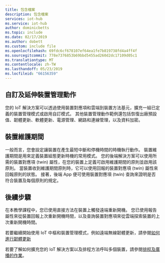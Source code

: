 ```yaml
---
title: 包含檔案
description: 包含檔案
services: iot-hub
ms.service: iot-hub
author: dominicbetts
ms.topic: include
ms.date: 02/17/2019
ms.author: dobett
ms.custom: include file
ms.openlocfilehash: 69fdc6cf678107ef64ea1fe7b819738fd4a4ff4f
ms.sourcegitcommit: 778e7376853b69bbd5455ad260d2dc17109d05c1
ms.translationtype: MT
ms.contentlocale: zh-TW
ms.lasthandoff: 05/23/2019
ms.locfileid: "66156359"
---
```

## <a name="customize-and-extend-the-device-management-actions"></a>自訂及延伸裝置管理動作

您的 IoT 解決方案可以透過使用裝置對應項和雲端到裝置方法基元，擴充一組已定義的裝置管理模式或啟用自訂模式。 其他裝置管理動作範例還包括恢復出廠預設值、韌體更新、軟體更新、電源管理、網路和連線管理，以及資料加密。

## <a name="device-maintenance-windows"></a>裝置維護期間

一般而言，您會設定讓裝置在產生最短中斷和停機時間的時機執行動作。 裝置維護期間是用來定義裝置組態更新時機的常用模式。 您的後端解決方案可以使用所需的裝置對應項 (twin) 屬性，在您的裝置上定義可啟用維護期間的原則並啟用該原則。 當裝置收到維護期間原則時，它可以使用回報的裝置對應項 (twin) 屬性來回報原則的狀態。 接著，後端 App 便可使用裝置對應項 (twin) 查詢來證明是否符合裝置及每個原則的規定。

## <a name="next-steps"></a>後續步驟

在本教學課程中，您已使用直接方法在裝置上觸發遠端重新開機。 您已使用報告屬性來從裝置回報上次重新開機時間，以及查詢裝置對應項來從雲端探索裝置的上次重新開機時間。

若要繼續開始使用 IoT 中樞和裝置管理模式，例如遠端無線韌體更新，請參閱[如何進行韌體更新](../articles/iot-hub/tutorial-firmware-update.md)

若要了解如何擴充您的 IoT 解決方案以及排程方法呼叫多個裝置，請參閱[排程及廣播的作業](../articles/iot-hub/iot-hub-node-node-schedule-jobs.md)。